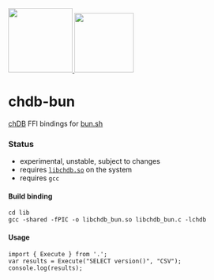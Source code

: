 <a href="https://chdb.fly.dev" target="_blank">
  <img src="https://user-images.githubusercontent.com/1423657/236688026-812c5d02-ddcc-4726-baf8-c7fe804c0046.png" width=130 />
  <img src="https://user-images.githubusercontent.com/1423657/236928733-43e4f74e-5cff-4b3f-8bb7-20df58e10829.png" height=120 />
</a>

# chdb-bun
[chDB](https://github.com/auxten/chdb) FFI bindings for [bun.sh](https://bun.sh)
### Status

- experimental, unstable, subject to changes
- requires [`libchdb.so`](https://github.com/metrico/libchdb/releases) on the system
- requires `gcc` 

#### Build binding
```
cd lib
gcc -shared -fPIC -o libchdb_bun.so libchdb_bun.c -lchdb
```

#### Usage
```
import { Execute } from '.';
var results = Execute("SELECT version()", "CSV");
console.log(results);
```

